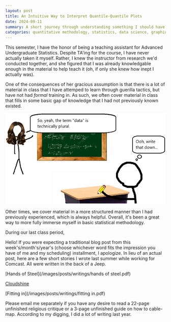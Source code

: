 ```yaml
---
layout: post
title: An Intuitive Way to Interpret Quantile-Quantile Plots
date: 2024-09-11
summary: A short journey through understanding something I should have understood a while ago.
categories: quantitative methodology, statistics, data science, graphing
---
```


This semester, I have the honor of being a teaching assistant for Advanced Undergraduate Statistics. Despite TA'ing for the course, I have never actually taken it myself. Rather, I knew the instructor from research we'd conducted together, and she figured that I was already knowledgable enough in the material to help teach it (oh, if only she knew how inept I actually was). 

One of the consequences of her gracious assumption is that there is a lot of material in class that I have attemped to learn through guerilla tactics, but have not had *formal* training in. As such, we often cover material in class that fills in some basic gap of knowledge that I had not previously known existed. 

![Plural](/images/posts/qq-plots/plural.png "An example")

Other times, we cover material in a more structured manner than I had previously experienced, which is always helpful. Overall, it's been a great way to more fully immerse myself in basic statistical methodology. 

During our last class period, 






Hello! If you were expecting a traditional blog post from this week's/month's/year's (choose whichever word fits the impression you have of me and my scheduling) installment, I apologize. In lieu of an actual post, here are a few short stories I wrote last summer while working for Comcast. All were written in the back of a Jeep.

[Hands of Steel](/images/posts/writings/hands of steel.pdf)

[Cloudshine](/images/posts/writings/cloudshine.pdf)

[Fitting in](/images/posts/writings/fitting in.pdf)

Please email me separately if you have any desire to read a 22-page unfinished religious critique or a 3-page unfinished guide on how to cable-map. According to my digging, I did a lot of writing last year.